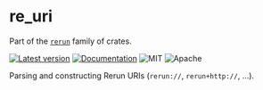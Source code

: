 # re_uri

Part of the [`rerun`](https://github.com/rerun-io/rerun) family of crates.

[![Latest version](https://img.shields.io/crates/v/re_uri)](https://crates.io/crates/re_uri?speculative-link)
[![Documentation](https://docs.rs/re_uri/badge.svg)](https://docs.rs/re_uri?speculative-link)
![MIT](https://img.shields.io/badge/license-MIT-blue.svg)
![Apache](https://img.shields.io/badge/license-Apache-blue.svg)

Parsing and constructing Rerun URIs (`rerun://`, `rerun+http://`, …).
